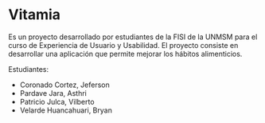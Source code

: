 # Vitamia
Es un proyecto desarrollado por estudiantes de la FISI de la UNMSM para el curso de Experiencia de Usuario y Usabilidad.
El proyecto consiste en desarrollar una aplicación que permite mejorar los hábitos alimenticios.

Estudiantes:
- Coronado Cortez, Jeferson
- Pardave Jara, Asthri
- Patricio Julca, Vilberto
- Velarde Huancahuari, Bryan
